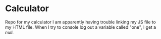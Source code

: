# Calculator
Repo for my calculator
I am apparently having trouble linking my JS file to my HTML file. When I try to console log out a variable called "one", I get a *null*.
